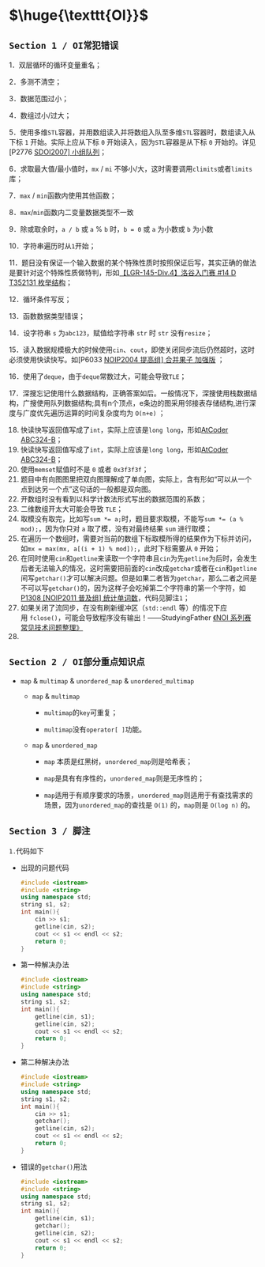 # $\huge{\texttt{OI}}$

## $\texttt{Section 1  /  OI常犯错误}$

1．双层循环的循环变量重名；

2．多测不清空；

3．数据范围过小；

4．数组过小/过大；

5．使用多维$\texttt{STL}$容器，并用数组读入并将数组入队至多维$\texttt{STL}$容器时，数组读入从下标 $\texttt{1}$ 开始。实际上应从下标 $\texttt{0}$ 开始读入，因为$\texttt{STL}$容器是从下标 $\texttt{0}$ 开始的。详见[P2776 [SDOI2007\] 小组队列](https://www.luogu.com.cn/problem/P2776)；

6．求取最大值/最小值时，$\texttt{mx}$ / $\texttt{mi}$ 不够小/大，这时需要调用`climits`或者`limits`库；

7．`max` / `min`函数内使用其他函数；

8．$\texttt{max} / \texttt{min}$函数内二变量数据类型不一致

9．除或取余时，$\texttt{a / b}$ 或 $\texttt{a}\:\%\:\texttt{b}$ 时，$\texttt{b = 0}$ 或 $\texttt{a}$ 为小数或 $\texttt{b}$ 为小数

10．字符串遍历时从$\texttt{1}$开始；

11．题目没有保证一个输入数据的某个特殊性质时按照保证后写，其实正确的做法是要针对这个特殊性质做特判，形如[【LGR-145-Div.4】洛谷入门赛 #14 D T352131 枚举结构](https://www.luogu.com.cn/problem/T352131?contestId=114059)；

12．循环条件写反；

13．函数数据类型错误；

14．设字符串 $\texttt{s}$ 为`abc123`，赋值给字符串 $\texttt{str}$ 时 $\texttt{str}$ 没有`resize`；

15．读入数据规模极大的时候使用`cin`、`cout`，即使关闭同步流后仍然超时，这时必须使用快读快写。如[P6033 [NOIP2004 提高组\] 合并果子 加强版](https://www.luogu.com.cn/problem/P6033) ；

16．使用了`deque`，由于`deque`常数过大，可能会导致$\texttt{TLE}$；

17．深搜忘记使用什么数据结构，正确答案如后。一般情况下，深搜使用栈数据结构，广搜使用队列数据结构;具有n个顶点，e条边的图采用邻接表存储结构,进行深度与广度优先遍历运算的时间复杂度均为 $\texttt{O(n+e)}$ ；

18. 快读快写返回值写成了`int`，实际上应该是`long long`，形如[AtCoder ABC324-B](https://atcoder.jp/contests/abc324/tasks/abc324_b)；
19. 快读快写返回值写成了`int`，实际上应该是`long long`，形如[AtCoder ABC324-B](https://atcoder.jp/contests/abc324/tasks/abc324_b)；
20. 使用`memset`赋值时不是 $\texttt{0}$ 或者 $\texttt{0x3f3f3f}$；
21. 题目中有向图图里把双向图理解成了单向图，实际上，含有形如“可以从一个点到达另一个点”这句话的一般都是双向图。
22. 开数组时没有看到以科学计数法形式写出的数据范围的系数；
23. 二维数组开太大可能会导致 $\texttt{TLE}$；
24. 取模没有取完，比如写`sum *= a;`时，题目要求取模，不能写`sum *= (a % mod);`，因为你只对 $\texttt{a}$ 取了模，没有对最终结果 $\texttt{sum}$ 进行取模；
25. 在遍历一个数组时，需要对当前的数组下标取模所得的结果作为下标并访问，如`mx = max(mx, a[(i + 1) % mod]);`，此时下标需要从 $\texttt{0}$ 开始；
26. 在同时使用`cin`和`getline`来读取一个字符串且`cin`为先`getline`为后时，会发生后者无法输入的情况，这时需要把前面的`cin`改成`getchar`或者在`cin`和`getline`间写`getchar()`才可以解决问题。但是如果二者皆为`getchar`，那么二者之间是不可以写`getchar()`的，因为这样子会吃掉第二个字符串的第一个字符，如[P1308 [NOIP2011 普及组] 统计单词数](https://www.luogu.com.cn/problem/P1308)，代码见脚注$\texttt{1}$；
27. 如果关闭了流同步，在没有刷新缓冲区（`std::endl` 等）的情况下应用 `fclose()`，可能会导致程序没有输出！——StudyingFather [《NOI 系列赛常见技术问题整理》](https://www.luogu.com.cn/blog/StudyingFather/noi-technical-faq)
28. 

## $\texttt{Section 2 / OI部分重点知识点}$

- `map` & `multimap` & `unordered_map` & `unordered_multimap`
  
  - `map` & `multimap`
    
    - `multimap`的`key`可重复；
    
    - `multimap`没有`operator[ ]`功能。
  
  - `map` & `unordered_map`
    
    - `map` 本质是红黑树，`unordered_map`则是哈希表；
    
    - `map`是具有有序性的，`unordered_map`则是无序性的；
    
    - `map`适用于有顺序要求的场景，`unordered_map`则适用于有查找需求的场景，因为`unordered_map`的查找是 $\texttt{O(1)}$ 的，`map`则是 $\texttt{O(log n)}$ 的。

## $\texttt{Section 3 / 脚注}$

$\texttt{1.}$代码如下

- 出现的问题代码
  
  ```cpp
  #include <iostream>
  #include <string>
  using namespace std;
  string s1, s2;
  int main(){
      cin >> s1;
      getline(cin, s2);
      cout << s1 << endl << s2;
      return 0;
  }
  ```

- 第一种解决办法
  
  ```cpp
  #include <iostream>
  #include <string>
  using namespace std;
  string s1, s2;
  int main(){
      getline(cin, s1);
      getline(cin, s2);
      cout << s1 << endl << s2;
      return 0;
  }
  ```

- 第二种解决办法
  
  ```cpp
  #include <iostream>
  #include <string>
  using namespace std;
  string s1, s2;
  int main(){
      cin >> s1;
      getchar();
      getline(cin, s2);
      cout << s1 << endl << s2;
      return 0;
  }
  ```

- 错误的`getchar()`用法
  
  ```cpp
  #include <iostream>
  #include <string>
  using namespace std;
  string s1, s2;
  int main(){
      getline(cin, s1);
      getchar();
      getline(cin, s2);
      cout << s1 << endl << s2;
      return 0;
  }
  ```